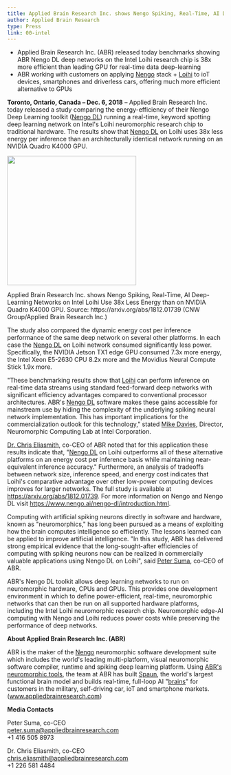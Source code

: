 ```yaml
---
title: Applied Brain Research Inc. shows Nengo Spiking, Real-Time, AI Deep-Learning Networks on Intel Loihi Use 38x Less Energy than on NVIDIA Quadro K4000 GPU
author: Applied Brain Research
type: Press
link: 00-intel
---
```





- Applied Brain Research Inc. (ABR) released today
  benchmarks showing ABR Nengo DL deep networks
  on the Intel Loihi research chip is
  38x more efficient than leading GPU
  for real-time data deep-learning
- ABR working with customers on applying
  [Nengo](http://nengo.ai/) stack +
  [Loihi](https://www.intel.ca/content/www/ca/en/research/neuromorphic-computing.html)
  to ioT devices,
  smartphones and driverless cars,
  offering much more efficient alternative to GPUs

**Toronto, Ontario, Canada – Dec. 6, 2018** –
Applied Brain Research Inc. today
released a study comparing the energy-efficiency
of their Nengo Deep Learning toolkit
([Nengo DL](https://www.nengo.ai/nengo-dl/introduction.html))
running a real-time, keyword spotting
deep learning network on Intel's Loihi neuromorphic research chip
to traditional hardware.
The results show that
[Nengo DL](https://www.nengo.ai/nengo-dl/introduction.html)
on Loihi uses 38x less energy per inference
than an architecturally identical network
running on an NVIDIA Quadro K4000 GPU.

<img src="{{ site.baseurl }}/img/intel-power.jpeg" width="300">

<p class="small">
  Applied Brain Research Inc. shows
  Nengo Spiking, Real-Time, AI Deep-Learning Networks
  on Intel Loihi Use 38x Less Energy
  than on NVIDIA Quadro K4000 GPU.
  Source: https://arxiv.org/abs/1812.01739
  (CNW Group/Applied Brain Research Inc.)
</p>

The study also compared the dynamic energy cost
per inference performance of the same deep network
on several other platforms. In each case the
[Nengo DL](https://www.nengo.ai/nengo-dl/introduction.html)
on Loihi network consumed significantly less power.
Specifically, the NVIDIA Jetson TX1 edge GPU
consumed 7.3x more energy,
the Intel Xeon E5-2630 CPU 8.2x more
and the Movidius Neural Compute Stick 1.9x more.

"These benchmarking results show that
[Loihi](https://www.intel.ca/content/www/ca/en/research/neuromorphic-computing.html)
can perform inference on real-time data streams
using standard feed-forward deep networks
with significant efficiency advantages
compared to conventional processor architectures.
ABR's [Nengo DL](https://www.nengo.ai/nengo-dl/introduction.html)
software makes these gains accessible
for mainstream use by hiding
the complexity of the underlying
spiking neural network implementation.
This has important implications
for the commercialization outlook for this technology,"
stated [Mike Davies](https://www.linkedin.com/in/mike-davies-71b4542/),
Director, Neuromorphic Computing Lab at Intel Corporation.

<a href="{{ site.baseurl }}/about">Dr. Chris Eliasmith</a>,
co-CEO of ABR noted that for this application
these results indicate that,
"[Nengo DL](https://www.nengo.ai/nengo-dl/introduction.html)
on Loihi outperforms all of these alternative platforms
on an energy cost per inference basis
while maintaining near-equivalent inference accuracy."
Furthermore, an analysis of tradeoffs between network size,
inference speed, and energy cost indicates
that Loihi's comparative advantage over
other low-power computing devices improves
for larger networks.
The full study is available at https://arxiv.org/abs/1812.01739.
For more information on Nengo and Nengo DL
visit https://www.nengo.ai/nengo-dl/introduction.html.

Computing with artificial spiking neurons
directly in software and hardware,
known as "neuromorphics," has long been pursued
as a means of exploiting how
the brain computes intelligence so efficiently.
The lessons learned can be applied
to improve artificial intelligence.
"In this study, ABR has delivered
strong empirical evidence that
the long-sought-after efficiencies
of computing with spiking neurons
now can be realized in commercially valuable applications
using Nengo DL on Loihi", said
<a href="{{ site.baseurl }}/about">Peter Suma</a>,
co-CEO of ABR.

ABR's Nengo DL toolkit allows deep learning networks
to run on neuromorphic hardware, CPUs and GPUs.
This provides one development environment
in which to define power-efficient, real-time,
neuromorphic networks that can then be run
on all supported hardware platforms,
including the Intel Loihi neuromorphic research chip.
Neuromorphic edge-AI computing with Nengo and Loihi
reduces power costs
while preserving the performance of deep networks.

**About Applied Brain Research Inc. (ABR)**

ABR is the maker of the [Nengo](http://nengo.ai/)
neuromorphic software development suite
which includes the world's leading multi-platform,
visual neuromorphic software compiler, runtime
and spiking deep learning platform.
Using <a href="{{ site.baseurl }}/products">ABR's neuromorphic tools</a>,
the team at ABR has built
<a href="{{ site.baseurl }}/product_Nengo">Spaun</a>,
the world's largest functional brain model
and builds real-time, full-loop AI
"<a href="{{ site.baseurl }}/services">brains</a>"
for customers in the military, self-driving car,
ioT and smartphone markets.
(<a href="{{ site.baseurl }}/index">www.appliedbrainresearch.com</a>)

**Media Contacts**

Peter Suma, co-CEO<br>
peter.suma@appliedbrainresearch.com<br>
+1 416 505 8973

Dr. Chris Eliasmith, co-CEO<br>
chris.eliasmith@appliedbrainresearch.com<br>
+1 226 581 4484

